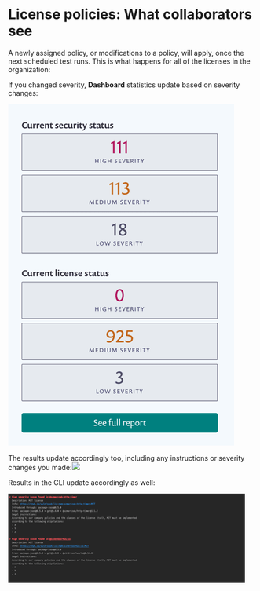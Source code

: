 # License policies: What collaborators see

A newly assigned policy, or modifications to a policy, will apply, once the next scheduled test runs. This is what happens for all of the licenses in the organization:

If you changed severity, **Dashboard** statistics update based on severity changes:

![](../../../.gitbook/assets/mceclip0-2-.png)

The results update accordingly too, including any instructions or severity changes you made:![](https://lh5.googleusercontent.com/3gDD-OLLW2ynYFYQ5wRavHT1ejCt5SbxrpqvB6iL6qvrfRLCoPKjRV3xiS8shsL5bhbuCxUBHi\_0WCJi3\_RKNIVe2IzW-A62nf\_7wpWKUXsnQQxTpPYjzmFueFVTji2rus2UghLO)

Results in the CLI update accordingly as well:

![](../../../.gitbook/assets/mceclip1.png)

